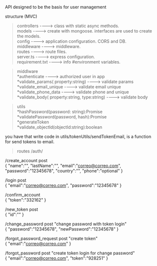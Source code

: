 API designed to be the basis for user management

structure (MVC)

>controllers ----> class with static async methods.<br>
>models ----> create with mongoose. interfaces are used to create the models.<br>
>config ----> application configuration. CORS and DB.<br>
>middleware ----> middleware.<br>
>routes ----> route files.<br>
>server.ts ----> express configuration.<br>
>requirement.txt ----> info #environment variables.<br>

>middlware <br>
*authenticate ----> authorized user in app <br>
*validate_params( property:string)  ----> validate params<br>
*validate_email_unique ----> validate email unique<br>
*validate_phone_data ----> validate phone and unique<br>
*validate_body( property:string, type:string) ----> validate body <br>

>utils <br>
*hashPassword(password: string):Promise<string><br>
*validatePassword(password, hash):Promise<boolean><br>
*generateToken<br>
*validate_objectId(objectId:string):boolean<br>

you have that write code in  utils/tokenUtils/sendTokenEmail, is a function for send tokens to email. 

>routes 
/auth/<br>

/create_account  post <br>
{
"name":"",
"lastName":"",
"email":"correo@correo.com",
"password":"12345678",
"country":"",
"phone":"optional"
}

/login post <br>
{
  "email":"correo@correo.com",
  "password":"12345678"
}

/confirm_account<br>
{
"token":"332162"
}

/new_token post<br>
{
  "id":""
}

/change_password post "change password with token login"<br>
{
  "password":"12345678",
  "newPassword":"12345678"
}

/forgot_password_request  post "create token"<br>
{
  "email":"correo@correo.com"
}

/forgot_password  post "create token login for change password"<br>
{
  "email":"correo@correo.com",
  "token":"928251"
}